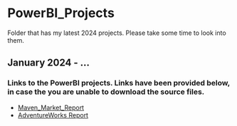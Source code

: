 # PowerBI_Projects
Folder that has my latest 2024 projects. Please take some time to look into them.

## January 2024 - ...
### Links to the PowerBI projects. Links have been provided below, in case the you are unable to download the source files.
- [Maven_Market_Report](https://app.powerbi.com/view?r=eyJrIjoiMzkzY2M0NzgtNjg2MS00NmVjLTkyZjYtZjQ3MjMwYmQyNjY2IiwidCI6ImVhMWE5MDliLTY2MDAtNGEyNS04MmE1LTBjNmVkN2QwNTEzYiIsImMiOjl9)
- [AdventureWorks Report](https://app.powerbi.com/reportEmbed?reportId=d6dea1f3-7ac7-48c6-9d50-69c2516d3788&autoAuth=true&ctid=2ae977fc-238e-491f-ba43-5095e226806b)
